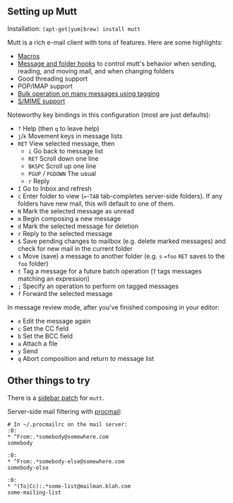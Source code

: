 Setting up Mutt
---------------

Installation: `(apt-get|yum|brew) install mutt`

Mutt is a rich e-mail client with tons of features. Here are some
highlights:

 * [Macros](http://www.mutt.org/doc/manual/manual-3.html#ss3.6)
 * [Message and folder hooks](http://www.mutt.org/doc/manual/manual.html#toc4.4)
   to control mutt's behavior when sending, reading, and moving mail,
   and when changing folders
 * Good threading support
 * POP/IMAP support
 * [Bulk operation on many messages using tagging](http://www.mutt.org/doc/manual/manual-4.html#ss4.3)
 * [S/MIME support](http://equiraptor.com/smime_mutt_how-to.html)

Noteworthy key bindings in this configuration (most are just defaults):
 * `?` Help (then `q` to leave help)
 * `j`/`k` Movement keys in message lists
 * `RET` View selected message, then
   * `i` Go back to message list
   * `RET` Scroll down one line
   * `BKSPC` Scroll up one line
   * `PGUP` / `PGDOWN` The usual
   * `r` Reply
 * `I` Go to Inbox and refresh
 * `c` Enter folder to view (`=`-`TAB` tab-completes server-side
   folders). If any folders have new mail, this will default to one of
   them.
 * `N` Mark the selected message as unread
 * `m` Begin composing a new message
 * `d` Mark the selected message for deletion
 * `r` Reply to the selected message
 * `$` Save pending changes to mailbox (e.g. delete marked messages) and
   check for new mail in the current folder
 * `s` Move (save) a message to another folder (e.g. `s` `=foo` `RET`
   saves to the `foo` folder)
 * `t` Tag a message for a future batch operation (`T` tags messages
   matching an expression)
 * `;` Specify an operation to perform on tagged messages
 * `f` Forward the selected message

In message review mode, after you've finished composing in your editor:

 * `e` Edit the message again
 * `c` Set the CC field
 * `b` Set the BCC field
 * `a` Attach a file
 * `y` Send
 * `q` Abort composition and return to message list

Other things to try
-------------------

There is a [sidebar patch](http://zanshin.net/2015/01/19/teaching-a-homely-mutt-new-tricks/) for `mutt`.

Server-side mail filtering with [procmail](http://userpages.umbc.edu/~ian/procmail.html):
```
# In ~/.procmailrc on the mail server:
:0:
* ^From:.*somebody@somewhere.com
somebody

:0:
* ^From:.*somebody-else@somewhere.com
somebody-else

:0:
* ^(To|Cc):.*some-list@mailman.blah.com
some-mailing-list
```
